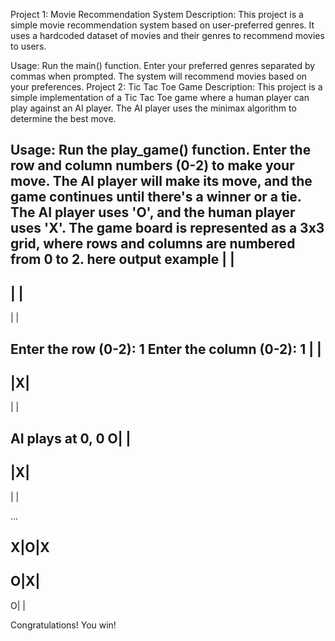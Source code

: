 Project 1: Movie Recommendation System
Description:
This project is a simple movie recommendation system based on user-preferred genres. It uses a hardcoded dataset of movies and their genres to recommend movies to users.

Usage:
Run the main() function.
Enter your preferred genres separated by commas when prompted.
The system will recommend movies based on your preferences.
Project 2: Tic Tac Toe Game
Description:
This project is a simple implementation of a Tic Tac Toe game where a human player can play against an AI player. The AI player uses the minimax algorithm to determine the best move.

Usage:
Run the play_game() function.
Enter the row and column numbers (0-2) to make your move.
The AI player will make its move, and the game continues until there's a winner or a tie.
The AI player uses 'O', and the human player uses 'X'.
The game board is represented as a 3x3 grid, where rows and columns are numbered from 0 to 2.
here output example
 | | 
 -----
 | | 
 -----
 | | 

Enter the row (0-2): 1
Enter the column (0-2): 1
 | | 
 -----
 |X| 
 -----
 | | 

AI plays at 0, 0
O| | 
 -----
 |X| 
 -----
 | | 

...

X|O|X
 -----
 O|X| 
 -----
 O| | 

Congratulations! You win!
